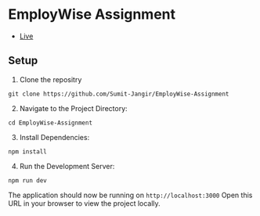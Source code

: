 # EmployWise Assignment

- [Live](https://employ-wise-assignment.vercel.app/)

## Setup

1. Clone the repositry

```
git clone https://github.com/Sumit-Jangir/EmployWise-Assignment
```

2. Navigate to the Project Directory:

```
cd EmployWise-Assignment
```

3. Install Dependencies:

```
npm install
```

4. Run the Development Server:

```
npm run dev
```

The application should now be running on `http://localhost:3000` Open this URL in your browser to view the project locally.
